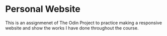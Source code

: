 # Personal Website 

This is an assignmenet of The Odin Project to practice making a responsive website and show the works I have done throughout the course. 